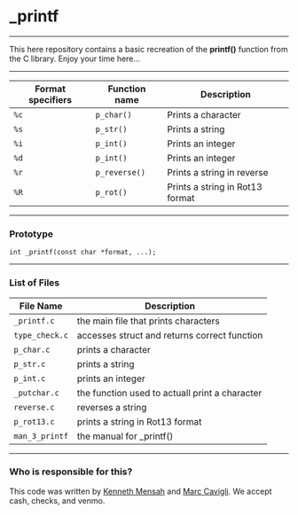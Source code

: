 # _printf

___

This here repository contains a basic recreation of the **printf()** function from the C library. Enjoy your time here...

___

Format specifiers | Function name | Description
----------------- | ------------- | -----------
`%c`              | `p_char()`    | Prints a character
`%s`              | `p_str()`     | Prints a string
`%i`              | `p_int()`     | Prints an integer
`%d`              | `p_int()`     | Prints an integer
`%r`              | `p_reverse()` | Prints a string in reverse
`%R`              | `p_rot()`     | Prints a string in Rot13 format

___

### Prototype

`int _printf(const char *format, ...);`

___

### List of Files

File Name | Description
--------- | -----------
`_printf.c` | the main file that prints characters
`type_check.c` | accesses struct and returns correct function
`p_char.c` | prints a character
`p_str.c` | prints a string
`p_int.c` | prints an integer
`_putchar.c` | the function used to actuall print a character
`reverse.c` | reverses a string
`p_rot13.c` | prints a string in Rot13 format
`man_3_printf` | the manual for _printf()

___

### Who is responsible for this?

This code was written by [Kenneth Mensah](https://github.com/Ken-Mens) and [Marc Cavigli](https://github.com/MCavigli). We accept cash, checks, and venmo.